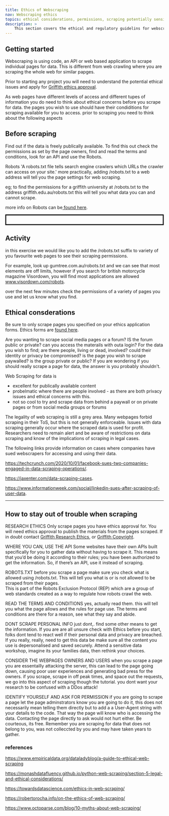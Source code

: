 ```yaml
---
title: Ethics of Webscraping
nav: Webscraping ethics
topics: ethical considerations, permissions, scraping potentially sensitive data
description: >
    This section covers the ethical and regulatory guidelins for webscraping for research.   
---
```


## Getting started  

Webscraping is using code, an API or web based application to scrape individual pages for data. This is different from web crawling where you are scraping the whole web for similar papges.

Prior to starting any project you will need to understand the potential ethical issues and apply for <a href='https://www.griffith.edu.au/research/research-services/research-ethics-integrity' target="_blank">Griffith ethics approval</a>.

As web pages have different levels of access and different tupes of information you do need to think about ethical concerns before you scrape for data.   the pages you wish to use should have their condiditions for scraping available for you to access. prior to scraping you need to think about the following aspects


## Before scraping

Find out if the data is freely publically available. 
To find this out check the permissions as set by the page owners, find and read the terms and conditions, look for an API and use the Robots.

Robots
'A robots.txt file tells search engine crawlers which URLs the crawler can access on your site.' more practically, adding /robots.txt to a web address will tell you the page settings for web scraping. 

eg; to find the permissions for a griffith university at /robots.txt to the address  griffith.edu.au/robots.txt this will tell you what data you can and cannot scrape.

more info on Robots can be<a href='https://developers.google.com/search/docs/advanced/robots/intro' target="_blank"> found here</a>.

<p style="border:3px; border-style:solid; border-color:#000000; padding: 1em;">
<h2>Activity</h2>

in this exercise we would like you to add the /robots.txt suffix to variety of you favourite web pages to see their scraping permissions.

For example, look up gumtree.com.au/robots.txt and we can see that most elements are off limits, however if you search for british motorcycle magazine Visordown, you will find most applications are allowed www.visordown.com/robots.

over the next few minutes check the permissions of a variety of pages you use and let us know what you find. 
</p>

## Ethical consderations

Be sure to only scrape pages you specified on your ethics application forms.  Ethics forms are <a href='https://www.griffith.edu.au/research/research-services/research-ethics-integrity' target="_blank">found here</a>.

Are you wanting to scrape social media pages or a forum? IS the forum public or private? can you access the materails with outa login? 
For the data you wish to find; are there people, living or dead, involved?  could their identity or privacy be compromised? is the page you wish to scrape paywalled?  is the group private or public? 
If you are wondering if you should really scrape a page for data, the answer is you probably shouldn't. 

Web Scraping for data is  
- excellent for publically available content 
- probelmatic where there are people involved - as there are both privacy issues and ethical concerns with this. 
- not so cool to try and scrape data from behind a paywall or on private pages or from social media groups or forums


The legality of web scraping is still a grey area. Many webpages forbid scraping in their ToS, but this is not generally enforceable. Issues with data scraping generally occur where the scraped data is used for profit.  Researchers need to remain alert and be aware of restrictions on data scraping and know of the implications of scraping in legal cases.

The following links provide information on cases where companies have sued webscrapers for accessing and using their data. 


<a href='https://techcrunch.com/2020/10/01/facebook-sues-two-companies-engaged-in-data-scraping-operations/' target="_blank"> https://techcrunch.com/2020/10/01/facebook-sues-two-companies-engaged-in-data-scraping-operations/</a>.

<a href='https://jaxenter.com/data-scraping-cases-165385.html' target="_blank"> https://jaxenter.com/data-scraping-cases</a>.

<a href='https://www.informationweek.com/social/linkedin-sues-after-scraping-of-user-data' target="_blank"> https://www.informationweek.com/social/linkedin-sues-after-scraping-of-user-data</a>.



--------
## How to stay out of trouble when scraping

RESEARCH ETHICS
Only scrape pages you have ethics approval for.  You will need ethics approval to publish the materials from the pages scraped. If in doubt contact <a href='https://www.griffith.edu.au/research/research-services/research-ethics-integrity' target="_blank">Griffith Research Ethics</a>, or <a href='https://www.griffith.edu.au/copyright-matters' target="_blank">Griffith Copyright</a>.

WHERE YOU CAN, USE THE API
Some websites have their own APIs built specifically for you to gather data without having to scrape it. This means that you’d be doing it according to their rules; you have been authorized to get the information. So, if there’s an API, use it instead of scraping.

ROBOTS.TXT 
before you scrape a page make sure you check what is allowed using /robots.txt. This will tell you what is or is not allowed to be scraped from their pages.  
 This is part of the Robots Exclusion Protocol (REP) which are a group of web standards created as a way to regulate how robots crawl the web.

READ THE TERMS AND CONDITIONS
yes, actually read them.  this will tell you what the page allows and the rules for page use.  The terms and conditions are there for a reason, see what they say and abide. 

DONT SCRAPE PERSONAL INFO
just dont,. find some other means to get the information. If you are are all unsure check with Ethics before you start, folks dont tend to react well if their personal data and privacy are breached. If you really, really, need to get this data be make sure all the content you use is depersonalised and saved securely. Attend a sensitive data workshop, imagine its your families data, then rethink your choices. 

CONSIDER THE WEBPAGES OWNERS AND USERS
when you scrape a page you are essentailly attacking the server, this can lead to the page going down, causing poor user experiences and generating bad press for the owners. 
if you scrape, scrape in off peak times, and space out the requests, we go into this aspect of scraping though the tutorial.  you dont want your research to be confused with a DDos attack! 

IDENTIFY YOURSELF AND ASK FOR PERMISSION
if you are going to scrape a page let the page adminstrators know you are going to do it, this does not necessarily mean telling them directly but to add a a User-Agent string with your details to the code. That way the page will know who is accessing the data. Contacting  the page directly to ask would not hurt either. Be courteous, its free. Remember you are scraping for data that does not belong to you, was not colleccted by you and may have taken years to gather. 



### references

<a href='https://www.empiricaldata.org/dataladyblog/a-guide-to-ethical-web-scraping' target="_blank"> https://www.empiricaldata.org/dataladyblog/a-guide-to-ethical-web-scraping</a>

<a href='https://monashdatafluency.github.io/python-web-scraping/section-5-legal-and-ethical-considerations/' target="_blank"> https://monashdatafluency.github.io/python-web-scraping/section-5-legal-and-ethical-considerations/</a>

<a href='https://towardsdatascience.com/ethics-in-web-scraping-b96b18136f01' target="_blank"> https://towardsdatascience.com/ethics-in-web-scraping/</a>

<a href='https://robertorocha.info/on-the-ethics-of-web-scraping/' target="_blank"> https://robertorocha.info/on-the-ethics-of-web-scraping/ </a>

<a href='https://www.octoparse.com/blog/10-myths-about-web-scraping' target="_blank"> https://www.octoparse.com/blog/10-myths-about-web-scraping/ </a>


